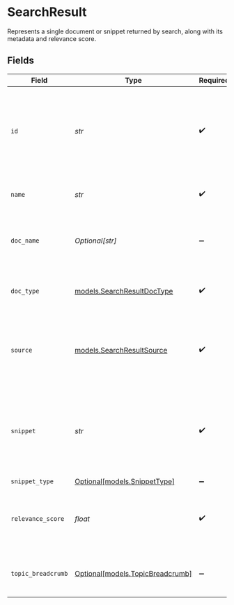 # SearchResult

Represents a single document or snippet returned by search, along with its metadata and relevance score.


## Fields

| Field                                                                                                                                          | Type                                                                                                                                           | Required                                                                                                                                       | Description                                                                                                                                    | Example                                                                                                                                        |
| ---------------------------------------------------------------------------------------------------------------------------------------------- | ---------------------------------------------------------------------------------------------------------------------------------------------- | ---------------------------------------------------------------------------------------------------------------------------------------------- | ---------------------------------------------------------------------------------------------------------------------------------------------- | ---------------------------------------------------------------------------------------------------------------------------------------------- |
| `id`                                                                                                                                           | *str*                                                                                                                                          | :heavy_check_mark:                                                                                                                             | The ID of the Article. <br><br> An Article ID is composed of a 2-4 letter prefix, followed by a dash and 4-15 digits.                          | PROD-48192                                                                                                                                     |
| `name`                                                                                                                                         | *str*                                                                                                                                          | :heavy_check_mark:                                                                                                                             | The name of the Article or source content.                                                                                                     | Lending FAQs                                                                                                                                   |
| `doc_name`                                                                                                                                     | *Optional[str]*                                                                                                                                | :heavy_minus_sign:                                                                                                                             | Name of the attachment, if an attachment was used as the source content.                                                                       |                                                                                                                                                |
| `doc_type`                                                                                                                                     | [models.SearchResultDocType](../models/searchresultdoctype.md)                                                                                 | :heavy_check_mark:                                                                                                                             | Format of the source document (HTML, Doc, or PDF).                                                                                             |                                                                                                                                                |
| `source`                                                                                                                                       | [models.SearchResultSource](../models/searchresultsource.md)                                                                                   | :heavy_check_mark:                                                                                                                             | The repository or system where the content originated (e.g., eGain Article, eGain Attachment).                                                 |                                                                                                                                                |
| `snippet`                                                                                                                                      | *str*                                                                                                                                          | :heavy_check_mark:                                                                                                                             | Retrieved text returned for the query. This may be a **chunk of an article** or the **entire article content** if the content is small enough. | Fair lending is a part of...                                                                                                                   |
| `snippet_type`                                                                                                                                 | [Optional[models.SnippetType]](../models/snippettype.md)                                                                                       | :heavy_minus_sign:                                                                                                                             | N/A                                                                                                                                            |                                                                                                                                                |
| `relevance_score`                                                                                                                              | *float*                                                                                                                                        | :heavy_check_mark:                                                                                                                             | Generated confidence score (0.0-1.0) for the snippet's relevance to the query.                                                                 |                                                                                                                                                |
| `topic_breadcrumb`                                                                                                                             | [Optional[models.TopicBreadcrumb]](../models/topicbreadcrumb.md)                                                                               | :heavy_minus_sign:                                                                                                                             | This schema contains one or more TopicSummary instances.                                                                                       |                                                                                                                                                |